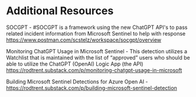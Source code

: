 # Additional Resources

SOCGPT - #SOCGPT is a framework using the new ChatGPT API's to pass related incident information from Microsoft Sentinel to help with response https://www.postman.com/scstelz/workspace/socgpt/overview

Monitoring ChatGPT Usage in Microsoft Sentinel - This detection utilizes a Watchlist that is maintained with the list of “approved” users who should be able to utilize the ChatGPT (OpenAI) Logic App (the API) https://rodtrent.substack.com/p/monitoring-chatgpt-usage-in-microsoft

Building Microsoft Sentinel Detections for Azure Open AI - https://rodtrent.substack.com/p/building-microsoft-sentinel-detection 
